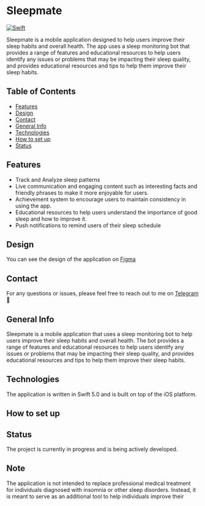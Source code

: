 <h1>Sleepmate</h1>
<p><a href="https://swift.org" target="_new"><img src="https://img.shields.io/badge/Swift-5.0-orange.svg" alt="Swift"></a></p>
<p>Sleepmate is a mobile application designed to help users improve their sleep habits and overall health. The app uses a sleep monitoring bot that provides a range of features and educational resources to help users identify any issues or problems that may be impacting their sleep quality, and provides educational resources and tips to help them improve their sleep habits.</p>

<h2>Table of Contents</h2>
<ul>
   <li><a href="#features" target="_new">Features</a></li>
   <li><a href="#design" target="_new">Design</a></li>
   <li><a href="#contact" target="_new">Contact</a></li>
   <li><a href="#general-info" target="_new">General Info</a></li>
   <li><a href="#technologies" target="_new">Technologies</a></li>
   <li><a href="#how-to-set-up" target="_new">How to set up</a></li>
   <li><a href="#status" target="_new">Status</a></li>
</ul>

<h2>Features</h2>
<ul>
   <li>Track and Analyze sleep patterns</li>
   <li>Live communication and engaging content such as interesting facts and friendly phrases to make it more enjoyable for users.</li>
   <li>Achievement system to encourage users to maintain consistency in using the app.</li>
   <li>Educational resources to help users understand the importance of good sleep and how to improve it.</li>
   <li>Push notifications to remind users of their sleep schedule</li>
</ul>

<h2>Design</h2>
<p>You can see the design of the application on <a href="https://www.figma.com/file/hPUSdlHHKSvdxe3h7iUjef/Sleepmate?node-id=0%3A1&t=C7dzefaffu2jfyX9-1" target="_new">Figma</a></p>

<h2>Contact</h2>
<p>For any questions or issues, please feel free to reach out to me on <a href="https://t.me/koshkarbayev" target="_new">Telegram</a> 📱</p>

<h2>General Info</h2>
<p>Sleepmate is a mobile application that uses a sleep monitoring bot to help users improve their sleep habits and overall health. The bot provides a range of features and educational resources to help users identify any issues or problems that may be impacting their sleep quality, and provides educational resources and tips to help them improve their sleep habits.</p>

<h2>Technologies</h2>
<p>The application is written in Swift 5.0 and is built on top of the iOS platform.</p>

<h2>How to set up</h2>


<h2>Status</h2>
<p>The project is currently in progress and is being actively developed.</p>

<h2>Note</h2>
<p>The application is not intended to replace professional medical treatment for individuals diagnosed with insomnia or other sleep disorders. Instead, it is meant to serve as an additional tool to help individuals improve their</p>
</div>
